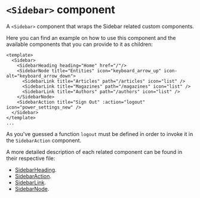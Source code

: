 # `<Sidebar>` component

A `<Sidebar>` component that wraps the Sidebar related custom components.

Here you can find an example on how to use this component and the available components that you can provide to it as children:

```vue
<template>
  <Sidebar>
    <SidebarHeading heading="Home" href="/"/>
    <SidebarNode title="Entities" icon="keyboard_arrow_up" icon-alt="keyboard_arrow_down">
      <SidebarLink title="Articles" path="/articles" icon="list" />
      <SidebarLink title="Magazines" path="/magazines" icon="list" />
      <SidebarLink title="Authors" path="/authors" icon="list" />
    </SidebarNode>
    <SidebarAction title="Sign Out" :action="logout" icon="power_settings_new" />
  </Sidebar>
</template>
...
```

As you've guessed a function `logout` must be defined in order to invoke it in the `SidebarAction` component.

A more detailed description of each related component can be found in their respective file:

-   [SidebarHeading](Sidebar/SidebarHeading.md).
-   [SidebarAction](Sidebar/SidebarAction.md).
-   [SidebarLink](Sidebar/SidebarLink.md).
-   [SidebarNode](Sidebar/SidebarNode.md).